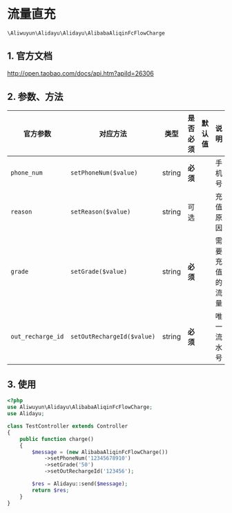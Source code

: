 # 流量直充

`\Aliwuyun\Alidayu\Alidayu\AlibabaAliqinFcFlowCharge`

## 1. 官方文档

http://open.taobao.com/docs/api.htm?apiId=26306

## 2. 参数、方法

|官方参数|对应方法|类型|是否必须|默认值|说明|
|----|----|----|----|----|----|
|`phone_num`|`setPhoneNum($value)`|string|**必须**| |手机号|
|`reason`|`setReason($value)`|string|可选| |充值原因|
|`grade`|`setGrade($value)`|string|**必须**| |需要充值的流量|
|`out_recharge_id`|`setOutRechargeId($value)`|string|**必须**| |唯一流水号|

## 3. 使用

```php
<?php
use Aliwuyun\Alidayu\AlibabaAliqinFcFlowCharge;
use Alidayu;

class TestController extends Controller
{
    public function charge()
    {
        $message = (new AlibabaAliqinFcFlowCharge())
            ->setPhoneNum('12345678910')
            ->setGrade('50')
            ->setOutRechargeId('123456');

        $res = Alidayu::send($message);
        return $res;
    }
}
```

